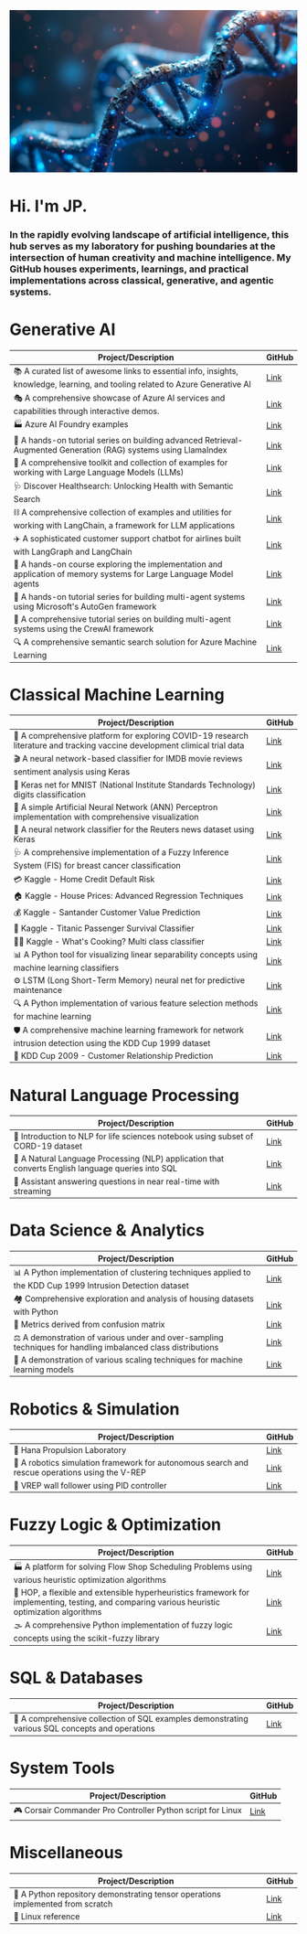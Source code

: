 ![Alt Hi. I'm JP!](https://github.com/corticalstack/corticalstack/blob/main/dnacyberstack.png?raw=true)
# Hi. I'm JP.
### In the rapidly evolving landscape of artificial intelligence, this hub serves as my laboratory for pushing boundaries at the intersection of human creativity and machine intelligence. My GitHub houses experiments, learnings, and practical implementations across classical, generative, and agentic systems.
# Generative AI
| Project/Description | GitHub |
| --- | --- |
| 📚 A curated list of awesome links to essential info, insights, knowledge, learning, and tooling related to Azure Generative AI | [Link](https://github.com/corticalstack/awesome-azure-genai) |
| 🎭 A comprehensive showcase of Azure AI services and capabilities through interactive demos. | [Link](https://github.com/corticalstack/azure-ai-demo-gallery) |
| 🏭 Azure AI Foundry examples | [Link](https://github.com/corticalstack/azure-ai-foundry-examples) |
| 🧠 A hands-on tutorial series on building advanced Retrieval-Augmented Generation (RAG) systems using LlamaIndex | [Link](https://github.com/corticalstack/deeplearning-agentic-rag-llamaindex) |
| 🧰 A comprehensive toolkit and collection of examples for working with Large Language Models (LLMs) | [Link](https://github.com/corticalstack/genai-playground) |
| 🩺 Discover Healthsearch: Unlocking Health with Semantic Search | [Link](https://github.com/corticalstack/healthsearch-demo-streamlit) |
| ⛓️ A comprehensive collection of examples and utilities for working with LangChain, a framework for LLM applications | [Link](https://github.com/corticalstack/langchain-basics) |
| ✈️ A sophisticated customer support chatbot for airlines built with LangGraph and LangChain | [Link](https://github.com/corticalstack/langgraph-customer-support-bot) |
| 🧠 A hands-on course exploring the implementation and application of memory systems for Large Language Model agents | [Link](https://github.com/corticalstack/llm-agent-memory-letta) |
| 🤖 A hands-on tutorial series for building multi-agent systems using Microsoft's AutoGen framework | [Link](https://github.com/corticalstack/llm-agents-autogen) |
| 👥 A comprehensive tutorial series on building multi-agent systems using the CrewAI framework | [Link](https://github.com/corticalstack/llm-agents-crewai) |
| 🔍 A comprehensive semantic search solution for Azure Machine Learning | [Link](https://github.com/corticalstack/azure-semantic-search-demo) |
# Classical Machine Learning
| Project/Description | GitHub |
| --- | --- |
| 🦠 A comprehensive platform for exploring COVID-19 research literature and tracking vaccine development climical trial data | [Link](https://github.com/corticalstack/covid-leap) |
| 🎬 A neural network-based classifier for IMDB movie reviews sentiment analysis using Keras | [Link](https://github.com/corticalstack/ANNImdbClassifier) |
| 🔢 Keras net for MNIST (National Institute Standards Technology) digits classification | [Link](https://github.com/corticalstack/ANNMNIST) |
| 🧮 A simple Artificial Neural Network (ANN) Perceptron implementation with comprehensive visualization | [Link](https://github.com/corticalstack/ANNPerceptronVizExample) |
| 📰 A neural network classifier for the Reuters news dataset using Keras | [Link](https://github.com/corticalstack/ANNReutersClassifier) |
| 🩺 A comprehensive implementation of a Fuzzy Inference System (FIS) for breast cancer classification | [Link](https://github.com/corticalstack/fuzzy-system-breast-cancer-wisconsin) |
| 💳 Kaggle - Home Credit Default Risk | [Link](https://github.com/corticalstack/KaggleHomeCreditDefault) |
| 🏠 Kaggle - House Prices: Advanced Regression Techniques | [Link](https://github.com/corticalstack/KaggleHousePrices) |
| 💰 Kaggle - Santander Customer Value Prediction | [Link](https://github.com/corticalstack/KaggleSantanderValuePrediction) |
| 🚢 Kaggle - Titanic Passenger Survival Classifier | [Link](https://github.com/corticalstack/KaggleTitanticSurvivalClassify) |
| 👨‍🍳 Kaggle - What's Cooking? Multi class classifier | [Link](https://github.com/corticalstack/KaggleWhatsCooking) |
| 📊 A Python tool for visualizing linear separability concepts using machine learning classifiers | [Link](https://github.com/corticalstack/LinearSeparability) |
| ⚙️ LSTM (Long Short-Term Memory) neural net for predictive maintenance | [Link](https://github.com/corticalstack/LSTMPredictiveMaintenance) |
| 🔍 A Python implementation of various feature selection methods for machine learning | [Link](https://github.com/corticalstack/FeatureSelection) |
| 🛡️ A comprehensive machine learning framework for network intrusion detection using the KDD Cup 1999 dataset | [Link](https://github.com/corticalstack/KDDCup1999) |
| 👥 KDD Cup 2009 - Customer Relationship Prediction | [Link](https://github.com/corticalstack/KDDCup2009) |
# Natural Language Processing
| Project/Description | GitHub |
| --- | --- |
| 🧬 Introduction to NLP for life sciences notebook using subset of CORD-19 dataset | [Link](https://github.com/corticalstack/intro_nlp_life_sciences) |
| 💬 A Natural Language Processing (NLP) application that converts English language queries into SQL | [Link](https://github.com/corticalstack/NLPPythonToSQL) |
| 🔄 Assistant answering questions in near real-time with streaming | [Link](https://github.com/corticalstack/streaming-streamlit-fastapi-langchain-azureopenai) |
# Data Science & Analytics
| Project/Description | GitHub |
| --- | --- |
| 📊 A Python implementation of clustering techniques applied to the KDD Cup 1999 Intrusion Detection dataset | [Link](https://github.com/corticalstack/Clustering) |
| 🏘️ Comprehensive exploration and analysis of housing datasets with Python | [Link](https://github.com/corticalstack/DataDiscovery) |
| 📏 Metrics derived from confusion matrix | [Link](https://github.com/corticalstack/MetricsFromCM) |
| ⚖️ A demonstration of various under and over-sampling techniques for handling imbalanced class distributions | [Link](https://github.com/corticalstack/Sampling) |
| 📐 A demonstration of various scaling techniques for machine learning models | [Link](https://github.com/corticalstack/Scaling) |
# Robotics & Simulation
| Project/Description | GitHub |
| --- | --- |
| 🚀 Hana Propulsion Laboratory | [Link](https://github.com/corticalstack/HanaPropulsionLaboratory) |
| 🦸 A robotics simulation framework for autonomous search and rescue operations using the V-REP | [Link](https://github.com/corticalstack/vrep-search-rescue) |
| 🤖 VREP wall follower using PID controller | [Link](https://github.com/corticalstack/vrep-wall-follower-pid) |
# Fuzzy Logic & Optimization
| Project/Description | GitHub |
| --- | --- |
| 🏭 A platform for solving Flow Shop Scheduling Problems using various heuristic optimization algorithms | [Link](https://github.com/corticalstack/flow-shop-scheduling-problem) |
| 🧩 HOP, a flexible and extensible hyperheuristics framework for implementing, testing, and comparing various heuristic optimization algorithms | [Link](https://github.com/corticalstack/heuristic-optimization-platform) |
| 🌫️ A comprehensive Python implementation of fuzzy logic concepts using the scikit-fuzzy library | [Link](https://github.com/corticalstack/fuzzy-logic) |
# SQL & Databases
| Project/Description | GitHub |
| --- | --- |
| 💾 A comprehensive collection of SQL examples demonstrating various SQL concepts and operations | [Link](https://github.com/corticalstack/sql-deep-dive) |
# System Tools
| Project/Description | GitHub |
| --- | --- |
| 🎮 Corsair Commander Pro Controller Python script for Linux | [Link](https://github.com/corticalstack/corsair_commander_pro_ctl) |
# Miscellaneous
| Project/Description | GitHub |
| --- | --- |
| 🧮 A Python repository demonstrating tensor operations implemented from scratch | [Link](https://github.com/corticalstack/TensorOpsInPython) |
| 🐧 Linux reference | [Link](https://github.com/corticalstack/linux-reference) |

